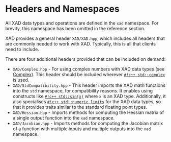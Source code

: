 # Headers and Namespaces

All XAD data types and operations are defined in the `xad` namespace.
For brevity, this namespace has been omitted in the reference section.

XAD provides a general header `XAD/XAD.hpp`,
which includes all headers that are commonly needed to work with XAD.
Typically, this is all that clients need to include.

There are four additional headers provided that can be included on demand:

* `XAD/Complex.hpp` - For using complex numbers with XAD data types
   (see [Complex](complex.md)).
   This header should be included wherever [`#!c++ std::complex`](https://en.cppreference.com/w/cpp/numeric/complex) is used.
*  `XAD/StdCompatibility.hpp` - This header imports the XAD math functions
   into the `std` namespace, for compatibility reasons.
   It enables using constructs like [`#!c++ std::sin(x)`](https://en.cppreference.com/w/cpp/numeric/math/sin) where `x` is an XAD type.
   Additionally, it also specialises [`#!c++ std::numeric_limits`](https://en.cppreference.com/w/cpp/types/numeric_limits) for the XAD data types,
   so that it provides traits similar to the standard floating point types.
*  `XAD/Hessian.hpp` - Imports methods for computing the Hessian matrix of a
   single output function into the `xad` namespace.
*  `XAD/Jacobian.hpp` - Imports methods for computing the Jacobian matrix of a
   function with multiple inputs and multiple outputs into the `xad` namespace.
